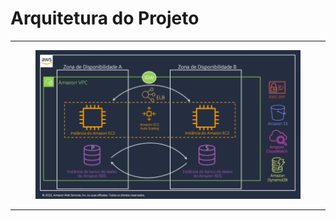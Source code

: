 # Arquitetura do Projeto

***

<figure><img src="../../.gitbook/assets/image (2) (1) (1) (1) (1).png" alt=""><figcaption></figcaption></figure>

***
